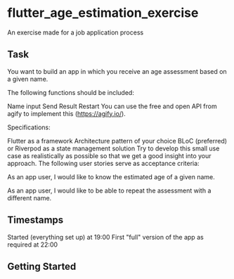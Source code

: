# flutter_age_estimation_exercise

An exercise made for a job application process

## Task

You want to build an app in which you receive an age assessment based on a given name.

The following functions should be included:

Name input
Send
Result
Restart
You can use the free and open API from agify to implement this (https://agify.io/).

Specifications:

Flutter as a framework
Architecture pattern of your choice
BLoC (preferred) or Riverpod as a state management solution
Try to develop this small use case as realistically as possible so that we get a good insight into your approach. The following user stories serve as acceptance criteria:

As an app user, I would like to know the estimated age of a given name.

As an app user, I would like to be able to repeat the assessment with a different name.

## Timestamps
Started (everything set up) at 19:00
First "full" version of the app as required at 22:00

## Getting Started



